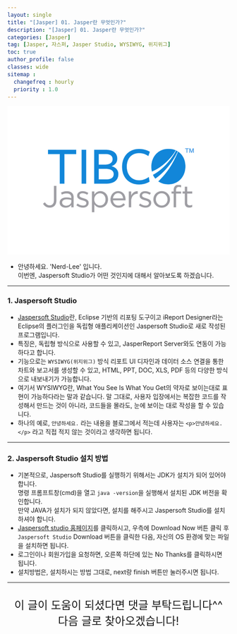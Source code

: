 ```yaml
---
layout: single
title: "[Jasper] 01. Jasper란 무엇인가?"
description: "[Jasper] 01. Jasper란 무엇인가?"
categories: [Jasper]
tag: [Jasper, 자스퍼, Jasper Studio, WYSIWYG, 위지위그]
toc: true
author_profile: false
classes: wide
sitemap :
  changefreq : hourly
  priority : 1.0
---
```


![](/assets/img/etc/jasper.jpg)

- 안녕하세요. 'Nerd-Lee' 입니다.<br>
이번엔, Jaspersoft Studio가 어떤 것인지에 대해서 알아보도록 하겠습니다.

---

### 1. Jaspersoft Studio

- [Jaspersoft Studio](https://community.jaspersoft.com/project/jaspersoft-studio)란, Eclipse 기반의 리포팅 도구이고 iReport Designer라는 Eclipse의 플러그인을 독립형 애플리케이션인 Jaspersoft Studio로 새로 작성된 프로그램입니다.<br>
- 특징은, 독립형 방식으로 사용할 수 있고, JasperReport Server와도 연동이 가능하다고 합니다.<br>
- 기능으로는 `WYSIWYG(위지위그)` 방식 리포트 UI 디자인과 데이터 소스 연결을 통한 차트와 보고서를 생성할 수 있고, HTML, PPT, DOC, XLS, PDF 등의 다양한 방식으로 내보내기가 가능합니다.<br>
- 여기서 WYSIWYG란, What You See Is What You Get의 약자로 보이는대로 표현이 가능하다라는 말과 같습니다. 말 그대로, 사용자 입장에서는 복잡한 코드를 작성해서 만드는 것이 아니라, 코드들을 몰라도, 눈에 보이는 대로 작성을 할 수 있습니다.<br>
- 하나의 예로, `안녕하세요.` 라는 내용을 블로그에서 적는데 사용자는 `<p>안녕하세요.</p>` 라고 직접 적지 않는 것이라고 생각하면 됩니다.

---

### 2. Jaspersoft Studio 설치 방법

- 기본적으로, Jaspersoft Studio를 실행하기 위해서는 JDK가 설치가 되어 있어야 합니다.<br>명령 프롬프트창(cmd)을 열고 `java -version`을 실행해서 설치된 JDK 버전을 확인합니다.<br>
만약 JAVA가 설치가 되지 않았다면, 설치를 해주시고 Jaspersoft Studio를 설치하셔야 합니다.<br>
- [Jaspersoft studio 홈페이지](http://community.jaspersoft.com/)를 클릭하시고, 우측에 Download Now 버튼 클릭 후<br>
`Jaspersoft Studio` Download 버튼을 클릭한 다음, 자신의 OS 환경에 맞는 파일을 설치하면 됩니다.<br>
- 로그인이나 회원가입을 요청하면, 오른쪽 하단에 있는 No Thanks를 클릭하시면 됩니다.<br>
- 설치방법은, 설치하시는 방법 그대로, next랑 finish 버튼만 눌러주시면 됩니다.

---

<br>

<div style="font-size:25px; text-align:center">
이 글이 도움이 되셨다면 댓글 부탁드립니다^^<br>
다음 글로 찾아오겠습니다!

</div>
